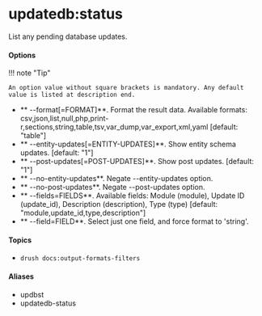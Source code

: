 # updatedb:status

List any pending database updates.

#### Options

!!! note "Tip"

    An option value without square brackets is mandatory. Any default value is listed at description end.

- ** --format[=FORMAT]**. Format the result data. Available formats: csv,json,list,null,php,print-r,sections,string,table,tsv,var_dump,var_export,xml,yaml [default: "table"]
- ** --entity-updates[=ENTITY-UPDATES]**. Show entity schema updates. [default: "1"]
- ** --post-updates[=POST-UPDATES]**. Show post updates. [default: "1"]
- ** --no-entity-updates**. Negate --entity-updates option.
- ** --no-post-updates**. Negate --post-updates option.
- ** --fields=FIELDS**. Available fields: Module (module), Update ID (update_id), Description (description), Type (type) [default: "module,update_id,type,description"]
- ** --field=FIELD**. Select just one field, and force format to 'string'.

#### Topics

- `drush docs:output-formats-filters`

#### Aliases

- updbst
- updatedb-status

